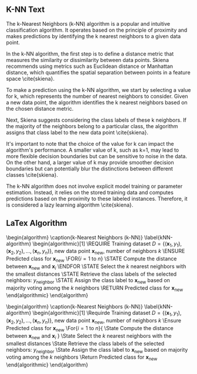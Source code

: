 ## K-NN Text
The k-Nearest Neighbors (k-NN) algorithm is a popular and intuitive classification algorithm. It operates based on the principle of proximity and makes predictions by identifying the k nearest neighbors to a given data point.

In the k-NN algorithm, the first step is to define a distance metric that measures the similarity or dissimilarity between data points. Skiena recommends using metrics such as Euclidean distance or Manhattan distance, which quantifies the spatial separation between points in a feature space \cite{skiena}.

To make a prediction using the k-NN algorithm, we start by selecting a value for k, which represents the number of nearest neighbors to consider. Given a new data point, the algorithm identifies the k nearest neighbors based on the chosen distance metric.

Next, Skiena suggests considering the class labels of these k neighbors. If the majority of the neighbors belong to a particular class, the algorithm assigns that class label to the new data point \cite{skiena}.

It's important to note that the choice of the value for k can impact the algorithm's performance. A smaller value of k, such as k=1, may lead to more flexible decision boundaries but can be sensitive to noise in the data. On the other hand, a larger value of k may provide smoother decision boundaries but can potentially blur the distinctions between different classes \cite{skiena}.

The k-NN algorithm does not involve explicit model training or parameter estimation. Instead, it relies on the stored training data and computes predictions based on the proximity to these labeled instances. Therefore, it is considered a lazy learning algorithm \cite{skiena}.

## LaTex Algorithm
\begin{algorithm}
\caption{k-Nearest Neighbors (k-NN)}
\label{kNN-algorithm}
\begin{algorithmic}[1]
\REQUIRE Training dataset $D = \{(\mathbf{x}_1, y_1), (\mathbf{x}_2, y_2), ..., (\mathbf{x}_n, y_n)\}$, new data point $\mathbf{x}_{\text{new}}$, number of neighbors $k$
\ENSURE Predicted class for $\mathbf{x}_{\text{new}}$
\FOR{$i = 1$ to $n$}
\STATE Compute the distance between $\mathbf{x}_{\text{new}}$ and $\mathbf{x}_i$
\ENDFOR
\STATE Select the $k$ nearest neighbors with the smallest distances
\STATE Retrieve the class labels of the selected neighbors: $y_{\text{neighbor}}$
\STATE Assign the class label to $\mathbf{x}_{\text{new}}$ based on majority voting among the $k$ neighbors
\RETURN Predicted class for $\mathbf{x}_{\text{new}}$
\end{algorithmic}
\end{algorithm}


\begin{algorithm}
\caption{k-Nearest Neighbors (k-NN)}
\label{kNN-algorithm}
\begin{algorithmic}[1]
    \Requirde Training dataset $D = \{(\mathbf{x}_1, y_1), (\mathbf{x}_2, y_2), ..., (\mathbf{x}_n, y_n)\}$, new data point $\mathbf{x}_{\text{new}}$, number of neighbors $k$
    \Ensure Predicted class for $\mathbf{x}_{\text{new}}$
    \For{$i = 1$ to $n$}{
        \State Compute the distance between $\mathbf{x}_{\text{new}}$ and $\mathbf{x}_i$
    }
    \State  Select the $k$ nearest neighbors with the smallest distances
    \State Retrieve the class labels of the selected neighbors: $y_{\text{neighbor}}$
    \State Assign the class label to $\mathbf{x}_{\text{new}}$ based on majority voting among the $k$ neighbors 
    \Return Predicted class for $\mathbf{x}_{\text{new}}$
\end{algorithmic}
\end{algorithm}